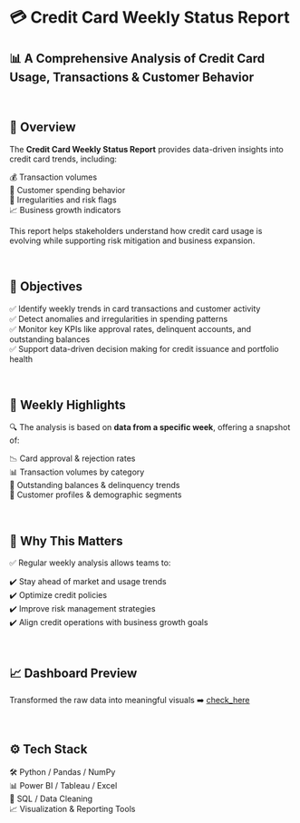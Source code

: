 <h1>💳 Credit Card Weekly Status Report</h1>

<h2>📊 A Comprehensive Analysis of Credit Card Usage, Transactions & Customer Behavior</h2>
<br>

<h2>🧠 Overview</h2>
<p>The <strong>Credit Card Weekly Status Report</strong> provides data-driven insights into credit card trends, including:</p>
<p>💰 Transaction volumes<br>
👥 Customer spending behavior<br>
🔎 Irregularities and risk flags<br>
📈 Business growth indicators</p>
<p>This report helps stakeholders understand how credit card usage is evolving while supporting risk mitigation and business expansion.</p>
<br>

<h2>📌 Objectives</h2>
<p>✅ Identify weekly trends in card transactions and customer activity<br>
✅ Detect anomalies and irregularities in spending patterns<br>
✅ Monitor key KPIs like approval rates, delinquent accounts, and outstanding balances<br>
✅ Support data-driven decision making for credit issuance and portfolio health</p>
<br>

<h2>📅 Weekly Highlights</h2>
<p>🔍 The analysis is based on <strong>data from a specific week</strong>, offering a snapshot of:</p>
<p>📉 Card approval & rejection rates<br>
📊 Transaction volumes by category<br>
🧾 Outstanding balances & delinquency trends<br>
👤 Customer profiles & demographic segments</p>
<br>

<h2>📌 Why This Matters</h2>
<p>✅ Regular weekly analysis allows teams to:</p>
<p>✔️ Stay ahead of market and usage trends<br>
✔️ Optimize credit policies<br>
✔️ Improve risk management strategies<br>
✔️ Align credit operations with business growth goals</p>
<br>

<h2>📈 Dashboard Preview</h2>
<p>Transformed the raw data into meaningful visuals ➡️ <a href="https://bit.ly/preview_here">check_here</a></p>
<br>

<h2>⚙️ Tech Stack</h2>
<p>🛠️ Python / Pandas / NumPy<br>
📊 Power BI / Tableau / Excel<br>
💾 SQL / Data Cleaning<br>
📈 Visualization & Reporting Tools</p>
